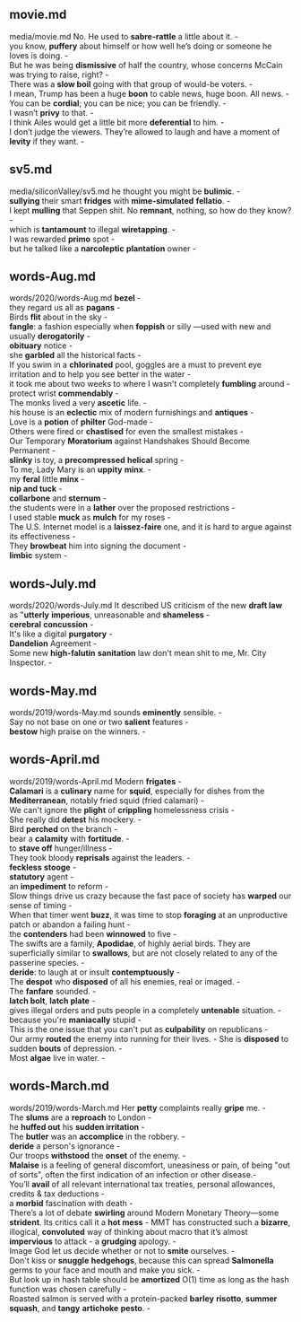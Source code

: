 

## movie.md ## 
media/movie.md
No. He used to **sabre-rattle** a little about it. -  
you know, **puffery** about himself or how well he’s doing or someone he loves is doing. -  
But he was being **dismissive** of half the country, whose concerns McCain was trying to raise, right? -  
There was a **slow boil** going with that group of would-be voters. -  
I mean, Trump has been a huge **boon** to cable news, huge boon. All news. -  
You can be **cordial**; you can be nice; you can be friendly. -  
I wasn’t **privy** to that. -  
I think Ailes would get a little bit more **deferential** to him. -  
I don’t judge the viewers. They’re allowed to laugh and have a moment of **levity** if they want. -  

## sv5.md ## 
media/siliconValley/sv5.md
he thought you might be **bulimic**. -  
**sullying** their smart **fridges** with **mime-simulated** **fellatio**. -  
I kept **mulling** that Seppen shit. No **remnant**, nothing, so how do they know? -   
which is **tantamount** to illegal **wiretapping**. -  
I was rewarded **primo** spot -  
but he talked like a **narcoleptic** **plantation** owner -  

## words-Aug.md ## 
words/2020/words-Aug.md
**bezel** -  
they regard us all as **pagans** -  
Birds **flit** about in the sky -  
**fangle**: a fashion especially when **foppish** or silly —used with new and usually **derogatorily** -  
**obituary** notice -  
she **garbled** all the historical facts -  
If you swim in a **chlorinated** pool, goggles are a must to prevent eye irritation and to help you see better in the water -  
it took me about two weeks to where I wasn't completely **fumbling** around -  
protect wrist **commendably** -  
The monks lived a very **ascetic** life. -  
his house is an **eclectic** mix of modern furnishings and **antiques** -  
Love is a **potion** of **philter** God-made -  
Others were fired or **chastised** for even the smallest mistakes -  
Our Temporary **Moratorium** against Handshakes Should Become Permanent -  
**slinky** is toy, a **precompressed** **helical** spring -  
To me, Lady Mary is an **uppity** **minx**. -  
my **feral** little **minx** -  
**nip and tuck** -  
**collarbone** and **sternum** -  
the students were in a **lather** over the proposed restrictions -  
I used stable **muck** as **mulch** for my roses -  
The U.S. Internet model is a **laissez-faire** one, and it is hard to argue against its effectiveness -  
They **browbeat** him into signing the document -  
**limbic** system -  

## words-July.md ## 
words/2020/words-July.md
It described US criticism of the new **draft law** as "**utterly** **imperious**, unreasonable and **shameless** -  
**cerebral** **concussion** -  
It's like a digital **purgatory** -  
**Dandelion** Agreement -  
Some new **high-falutin** **sanitation** law don't mean shit to me, Mr. City Inspector. -  

## words-May.md ## 
words/2019/words-May.md
sounds **eminently** sensible. -  
Say no not base on one or two **salient** features -  
**bestow** high praise on the winners. -  

## words-April.md ## 
words/2019/words-April.md
Modern **frigates** -   
**Calamari** is a **culinary** name for **squid**, especially for dishes from the **Mediterranean**, notably fried squid (fried calamari) -  
We can't ignore the **plight** of **crippling** homelessness crisis -  
She really did **detest** his mockery. -  
Bird **perched** on the branch -   
bear a **calamity** with **fortitude**. -  
to **stave off** hunger/illness -  
They took bloody **reprisals** against the leaders. -  
**feckless** **stooge** -  
**statutory** agent -  
an **impediment** to reform -  
Slow things drive us crazy because the fast pace of society has **warped** our sense of timing -  
When that timer went **buzz**, it was time to stop **foraging** at an unproductive patch or abandon a failing hunt -  
the **contenders** had been **winnowed** to five -  
The swifts are a family, **Apodidae**, of highly aerial birds. They are superficially similar to **swallows**, but are not closely related to any of the passerine species. -  
**deride**: to laugh at or insult **contemptuously** -  
The **despot** who **disposed** of all his enemies, real or imaged. -  
The **fanfare** sounded. -  
**latch bolt**, **latch plate**  -  
gives illegal orders and puts people in a completely **untenable** situation. -  
because you're **maniacally** stupid  -  
This is the one issue that you can't put as **culpability** on republicans -  
Our army **routed** the enemy into running for their lives. - 
She is **disposed** to sudden **bouts** of depression. -   
Most **algae** live in water.  -  

## words-March.md ## 
words/2019/words-March.md
Her **petty** complaints really **gripe** me. -  
The **slums** are a **reproach** to London -   
he **huffed out** his **sudden irritation** -  
The **butler** was an **accomplice** in the robbery. -  
**deride** a person's ignorance -  
Our troops **withstood** the **onset** of the enemy. -  
**Malaise** is a feeling of general discomfort, uneasiness or pain, of being "out of sorts", often the first indication of an infection or other disease.-   
You’ll **avail** of all relevant international tax treaties, personal allowances, credits & tax deductions -  
a **morbid** fascination with death -  
There’s a lot of debate **swirling** around Modern Monetary Theory—some **strident**. Its critics call it a **hot mess** - 
MMT has constructed such a **bizarre**, illogical, **convoluted** way of thinking about macro that it’s almost **impervious** to attack - 
a **grudging** apology. -  
Image God let us decide whether or not to **smite** ourselves. -   
Don't kiss or **snuggle** **hedgehogs**, because this can spread **Salmonella** germs to your face and mouth and make you sick. -  
But look up in hash table should be **amortized** O(1) time as long as the hash function was chosen carefully -  
Roasted salmon is served with a protein-packed **barley** **risotto**, **summer squash**, and **tangy** **artichoke** **pesto**. -  
